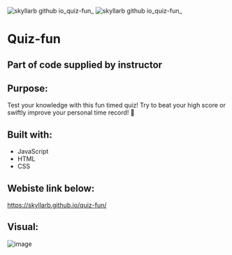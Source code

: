 ![skyllarb github io_quiz-fun_](https://user-images.githubusercontent.com/85655122/126088886-51afd1dc-1b3e-4e34-8fca-1780805ba982.png)
![skyllarb github io_quiz-fun_](https://user-images.githubusercontent.com/85655122/126088893-761bee49-e6de-4aef-b889-9843f52a0d21.png)
# Quiz-fun 
## Part of code supplied by instructor

## Purpose:
Test your knowledge with this fun timed quiz! Try to beat your high score or swiftly improve your personal time record! 🤠

## Built with:
* JavaScript
* HTML
* CSS

## Webiste link below:
https://skyllarb.github.io/quiz-fun/


## Visual:
![image](https://user-images.githubusercontent.com/85655122/126088912-131dac5c-087d-4b63-b37f-d05c1ee76056.png)
